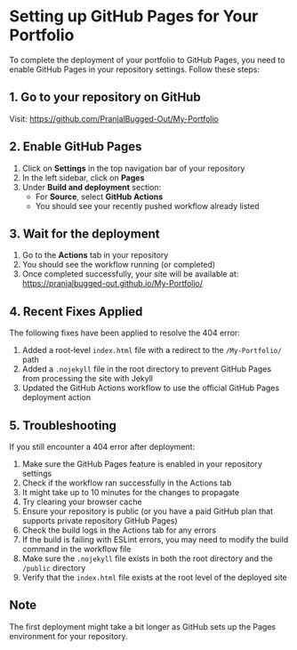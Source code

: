 # Setting up GitHub Pages for Your Portfolio

To complete the deployment of your portfolio to GitHub Pages, you need to enable GitHub Pages in your repository settings. Follow these steps:

## 1. Go to your repository on GitHub

Visit: https://github.com/PranjalBugged-Out/My-Portfolio

## 2. Enable GitHub Pages

1. Click on **Settings** in the top navigation bar of your repository
2. In the left sidebar, click on **Pages**
3. Under **Build and deployment** section:
   - For **Source**, select **GitHub Actions**
   - You should see your recently pushed workflow already listed

## 3. Wait for the deployment

1. Go to the **Actions** tab in your repository
2. You should see the workflow running (or completed)
3. Once completed successfully, your site will be available at: https://pranjalbugged-out.github.io/My-Portfolio/

## 4. Recent Fixes Applied

The following fixes have been applied to resolve the 404 error:

1. Added a root-level `index.html` file with a redirect to the `/My-Portfolio/` path
2. Added a `.nojekyll` file in the root directory to prevent GitHub Pages from processing the site with Jekyll
3. Updated the GitHub Actions workflow to use the official GitHub Pages deployment action

## 5. Troubleshooting

If you still encounter a 404 error after deployment:

1. Make sure the GitHub Pages feature is enabled in your repository settings
2. Check if the workflow ran successfully in the Actions tab
3. It might take up to 10 minutes for the changes to propagate
4. Try clearing your browser cache
5. Ensure your repository is public (or you have a paid GitHub plan that supports private repository GitHub Pages)
6. Check the build logs in the Actions tab for any errors
7. If the build is failing with ESLint errors, you may need to modify the build command in the workflow file
8. Make sure the `.nojekyll` file exists in both the root directory and the `/public` directory
9. Verify that the `index.html` file exists at the root level of the deployed site

## Note

The first deployment might take a bit longer as GitHub sets up the Pages environment for your repository.